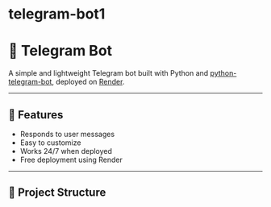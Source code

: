 # telegram-bot1


# 🤖 Telegram Bot

A simple and lightweight Telegram bot built with Python and [python-telegram-bot](https://python-telegram-bot.org/), deployed on [Render](https://render.com).

---

## 🚀 Features
- Responds to user messages
- Easy to customize
- Works 24/7 when deployed
- Free deployment using Render

---

## 📂 Project Structure
